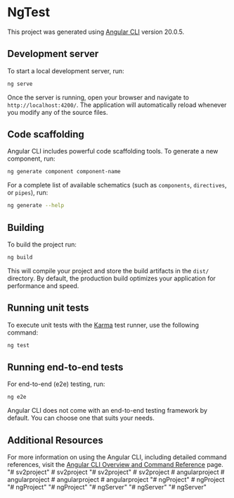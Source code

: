 # NgTest

This project was generated using [Angular CLI](https://github.com/angular/angular-cli) version 20.0.5.

## Development server

To start a local development server, run:

```bash
ng serve
```

Once the server is running, open your browser and navigate to `http://localhost:4200/`. The application will automatically reload whenever you modify any of the source files.

## Code scaffolding

Angular CLI includes powerful code scaffolding tools. To generate a new component, run:

```bash
ng generate component component-name
```

For a complete list of available schematics (such as `components`, `directives`, or `pipes`), run:

```bash
ng generate --help
```

## Building

To build the project run:

```bash
ng build
```

This will compile your project and store the build artifacts in the `dist/` directory. By default, the production build optimizes your application for performance and speed.

## Running unit tests

To execute unit tests with the [Karma](https://karma-runner.github.io) test runner, use the following command:

```bash
ng test
```

## Running end-to-end tests

For end-to-end (e2e) testing, run:

```bash
ng e2e
```

Angular CLI does not come with an end-to-end testing framework by default. You can choose one that suits your needs.

## Additional Resources

For more information on using the Angular CLI, including detailed command references, visit the [Angular CLI Overview and Command Reference](https://angular.dev/tools/cli) page.
"# sv2project" 
#   s v 2 p r o j e c t  
 "# sv2project" 
#   s v 2 p r o j e c t  
 #   a n g u l a r p r o j e c t  
 #   a n g u l a r p r o j e c t  
 #   a n g u l a r p r o j e c t  
 #   a n g u l a r p r o j e c t  
 "# ngProject" 
#   n g P r o j e c t  
 "# ngProject" 
"# ngProject" 
"# ngServer" 
"# ngServer" 
"# ngServer" 

